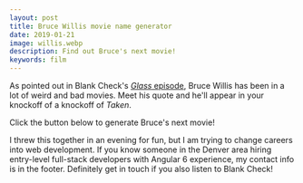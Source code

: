 ```yaml
---
layout: post
title: Bruce Willis movie name generator
date: 2019-01-21
image: willis.webp
description: Find out Bruce's next movie!
keywords: film
---
```


<script lang="ts">
  import WillisGenerator from '$lib/components/willis-generator.svelte'
</script>

As pointed out in Blank Check's [_Glass_ episode](https://soundcloud.com/griffin-and-david-present/glass), Bruce Willis has been in a lot of weird and bad movies. Meet his quote and he'll appear in your knockoff of a knockoff of _Taken_.

Click the button below to generate Bruce's next movie!

<WillisGenerator />

I threw this together in an evening for fun, but I am trying to change careers into web development. If you know someone in the Denver area hiring entry-level full-stack developers with Angular 6 experience, my contact info is in the footer. Definitely get in touch if you also listen to Blank Check!
